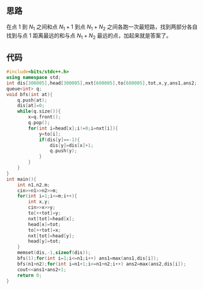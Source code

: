 ## 思路

在点 $1$ 到 $N_1$ 之间和点 $N_1+1$ 到点 $N_1+N_2$ 之间各跑一次最短路，找到两部分各自找到与点 $1$ 距离最远的和与点 $N_1+N_2$ 最远的点，加起来就是答案了。

## 代码

```cpp
#include<bits/stdc++.h>
using namespace std;
int dis[300005],head[300005],nxt[600005],to[600005],tot,x,y,ans1,ans2;
queue<int> q;
void bfs(int at){
	q.push(at);
	dis[at]=0;
	while(q.size()){
		x=q.front();
		q.pop();
		for(int i=head[x];i!=0;i=nxt[i]){
			y=to[i];
			if(dis[y]==-1){
				dis[y]=dis[x]+1;
				q.push(y);
			}
		}
	}
}
int main(){
	int n1,n2,m;
	cin>>n1>>n2>>m;
	for(int i=1;i<=m;i++){
		int x,y;
		cin>>x>>y;
		to[++tot]=y;
		nxt[tot]=head[x];
		head[x]=tot;
		to[++tot]=x;
		nxt[tot]=head[y];
		head[y]=tot;
	}
	memset(dis,-1,sizeof(dis));
	bfs(1);for(int i=1;i<=n1;i++) ans1=max(ans1,dis[i]);
	bfs(n1+n2);for(int i=n1+1;i<=n1+n2;i++) ans2=max(ans2,dis[i]);
	cout<<ans1+ans2+1;
	return 0;
}
```
